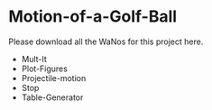 # Motion-of-a-Golf-Ball

Please download all the WaNos for this project here.
- Mult-It
- Plot-Figures
- Projectile-motion
- Stop  
- Table-Generator
